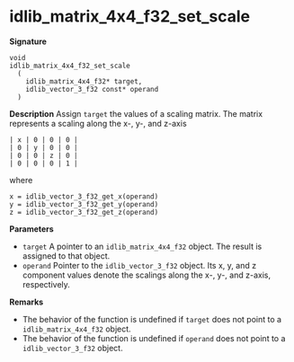 # idlib_matrix_4x4_f32_set_scale

**Signature**
```
void
idlib_matrix_4x4_f32_set_scale
  (
    idlib_matrix_4x4_f32* target,
    idlib_vector_3_f32 const* operand
  )
```

**Description**
Assign `target` the values of a scaling matrix.
The matrix represents a scaling along the x-, y-, and z-axis

```
| x | 0 | 0 | 0 |
| 0 | y | 0 | 0 |
| 0 | 0 | z | 0 |
| 0 | 0 | 0 | 1 |
```

where

```
x = idlib_vector_3_f32_get_x(operand)
y = idlib_vector_3_f32_get_y(operand)
z = idlib_vector_3_f32_get_z(operand)
```

**Parameters**
- `target` A pointer to an `idlib_matrix_4x4_f32` object. The result is assigned to that object.
- `operand` Pointer to the `idlib_vector_3_f32` object.
            Its x, y, and z component values denote the scalings along the x-, y-, and z-axis, respectively.

**Remarks**
- The behavior of the function is undefined if `target` does not point to a `idlib_matrix_4x4_f32` object.
- The behavior of the function is undefined if `operand` does not point to a `idlib_vector_3_f32` object.
